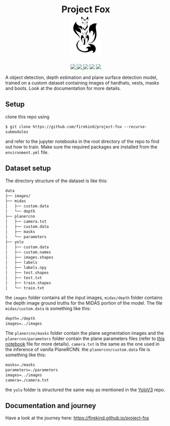 <div align="center">
    <h1>
        Project Fox <br/>
        <img src="res/fox.png">
    </h1>
</div>

<p align="center">
    <a href="https://firekind.github.io/project-fox">
        <img src="https://img.shields.io/website-up-down-green-red/http/firekind.github.io/project-fox"/>
    </a>
    <a href="https://github.com/firekind/project-fox/graphs/contributors" alt="Contributors">
        <img src="https://img.shields.io/github/contributors/firekind/project-fox" />
    </a>
    <img src="https://img.shields.io/badge/maintainer-firekind-red"/>
    <img src="https://img.shields.io/github/languages/top/firekind/project-fox" />
    <img src="https://img.shields.io/github/languages/count/firekind/project-fox">
</p>

A object detection, depth estimation and plane surface detection model, trained on a custom dataset containing images of hardhats, vests, masks and boots. Look at the documentation for more details.

## Setup

clone this repo using

```
$ git clone https://github.com/firekind/project-fox --recurse-submodules
```

and refer to the jupyter notebooks in the root directory of the repo to find out how to train. Make sure the required packages are installed from the `environment.yml` file.

## Dataset setup

The directory structure of the dataset is like this:

```
data
├── images/
├── midas
│   ├── custom.data
│   └── depth
├── planercnn
│   ├── camera.txt
│   ├── custom.data
│   ├── masks
│   └── parameters
├── yolo
│   ├── custom.data
│   ├── custom.names
│   ├── images.shapes
│   ├── labels
│   ├── labels.npy
│   ├── test.shapes
│   ├── test.txt
│   ├── train.shapes
│   └── train.txt

```

the `images` folder contains all the input images, `midas/depth` folder contains the depth image ground truths for the MiDAS portion of the model. The file `midas/custom.data` is something like this:

```
depth=./depth
images=../images
```

The `planercnn/masks` folder contain the plane segmentation images and the `planercnn/parameters` folder contain the plane parameters files (refer to [this notebook](./test/planercnn-dataset-generation.ipynb) file for more details). `camera.txt` is the same as the one used in the inference of vanilla PlaneRCNN. the `planercnn/custom.data` file is something like this:

```
masks=./masks
parameters=./parameters
images=../images
camera=./camera.txt
```

the `yolo` folder is structured the same way as mentioned in the [YoloV3](https://github.com/ultralytics/yolov3) repo.

## Documentation and journey
Have a look at the journey here: https://firekind.github.io/project-fox